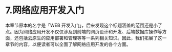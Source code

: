 # 7.网络应用开发入门

本章节原本的名字是「WEB 开发入门」，后来发现这个标题涵盖的范围还是小了点。因为网络应用开发不仅仅涉及到前端的网页设计和开发、后端数据库操作等方面，还包括云原生的应用部署和管理等等一系列相关知识。因此，我们拓展了这一章节的内容，以便读者可以全面了解网络应用开发的各个方面。

